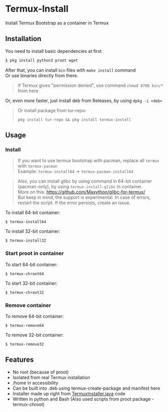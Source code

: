 # Termux-Install
Install Termux Bootstrap as a container in Termux

## Installation
You need to install basic dependencies at first <br/>
```sh
$ pkg install python3 proot wget
```

After that, you can install `bin` files with `make install` command <br/>
Or use binaries directly from there. <br/>
> If Termux gives "permission denied", use command `chmod 0700 bin/*` from here

Or, even more faster, just install deb from Releases, by using `dpkg -i <deb>`

> Or install package from tur-repo:
> ```
> pkg install tur-repo && pkg install termux-install
> ```

## Usage

### Install

> If you want to use termux bootstrap with pacman, replace all `termux` with `termux-pacman` <br/>
> Example: `termux-install64` -> `termux-pacman-install64` <br/>

> Also, you can install glibc by using command in 64-bit container (pacman-only), by using `termux-install-glibc` in container. <br/>
> More on this: https://github.com/Maxython/glibc-for-termux/ <br/>
> But keep in mind, the support is experimental. In case of errors, restart the script. If the error persists, create an issue. <br/>

To install 64-bit container: 
```
$ termux-install64
```
To install 32-bit container:
```
$ termux-install32
```

### Start proot in container

To start 64-bit container:
```
$ termux-chroot64
```

To start 32-bit container:
```
$ termux-chroot32
```

### Remove container

To remove 64-bit container:
```
$ termux-remove64
```

To remove 32-bit container:
```
$ termux-remove32
```

## Features

- No root (because of proot)
- Isolated from real Termux installation
- /home in accessibility
- Can be built into .deb using termux-create-package and manifest here
- Installer made up right from [TermuxInstaller.java](https://github.com/termux/termux-app/blob/master/app/src/main/java/com/termux/app/TermuxInstaller.java) code
- Written in python and Bash (Also used scripts from proot package - termux-chroot)
